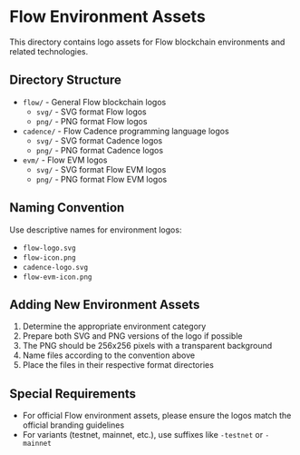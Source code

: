 # Flow Environment Assets

This directory contains logo assets for Flow blockchain environments and related technologies.

## Directory Structure

-   `flow/` - General Flow blockchain logos
    -   `svg/` - SVG format Flow logos
    -   `png/` - PNG format Flow logos
-   `cadence/` - Flow Cadence programming language logos
    -   `svg/` - SVG format Cadence logos
    -   `png/` - PNG format Cadence logos
-   `evm/` - Flow EVM logos
    -   `svg/` - SVG format Flow EVM logos
    -   `png/` - PNG format Flow EVM logos

## Naming Convention

Use descriptive names for environment logos:

-   `flow-logo.svg`
-   `flow-icon.png`
-   `cadence-logo.svg`
-   `flow-evm-icon.png`

## Adding New Environment Assets

1. Determine the appropriate environment category
2. Prepare both SVG and PNG versions of the logo if possible
3. The PNG should be 256x256 pixels with a transparent background
4. Name files according to the convention above
5. Place the files in their respective format directories

## Special Requirements

-   For official Flow environment assets, please ensure the logos match the official branding guidelines
-   For variants (testnet, mainnet, etc.), use suffixes like `-testnet` or `-mainnet`
